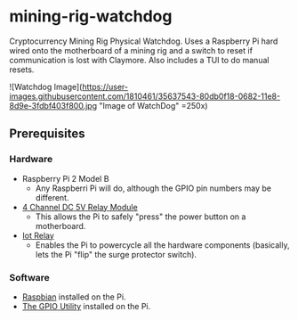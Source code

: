 # mining-rig-watchdog
Cryptocurrency Mining Rig Physical Watchdog. 
Uses a Raspberry Pi hard wired onto the motherboard of a mining rig and a switch to reset if communication is lost with Claymore. Also includes a TUI to do manual resets.

![Watchdog Image](https://user-images.githubusercontent.com/1810461/35637543-80db0f18-0682-11e8-8d9e-3fdbf403f800.jpg "Image of WatchDog" =250x)

## Prerequisites
### Hardware
* Raspberry Pi 2 Model B 
  * Any Raspberri Pi will do, although the GPIO pin numbers may be different.
* [4 Channel DC 5V Relay Module](http://a.co/g4PvWE6)
  * This allows the Pi to safely "press" the power button on a motherboard.
* [Iot Relay](http://a.co/ge42GJ0)
  * Enables the Pi to powercycle all the hardware components (basically, lets the Pi "flip" the surge protector switch).
### Software
* [Raspbian](https://www.raspberrypi.org/downloads/raspbian/) installed on the Pi.
* [The GPIO Utility](http://wiringpi.com/download-and-install/) installed on the Pi.
